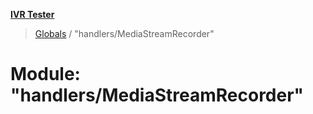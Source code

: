 **[IVR Tester](../README.md)**

> [Globals](../README.md) / "handlers/MediaStreamRecorder"

# Module: "handlers/MediaStreamRecorder"
